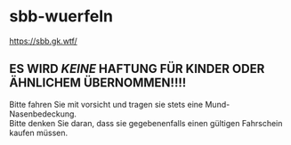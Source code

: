 # sbb-wuerfeln
https://sbb.gk.wtf/  
## ES WIRD *KEINE* HAFTUNG FÜR KINDER ODER ÄHNLICHEM ÜBERNOMMEN!!!!  
Bitte fahren Sie mit vorsicht und tragen sie stets eine Mund-Nasenbedeckung.  
Bitte denken Sie daran, dass sie gegebenenfalls einen gültigen Fahrschein kaufen müssen.
